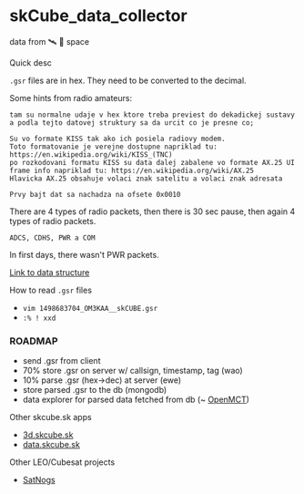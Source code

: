 # skCube_data_collector
data from 🛰 🌌 space

Quick desc

`.gsr` files are in hex.
They need to be converted to the decimal.

Some hints from radio amateurs:
```
tam su normalne udaje v hex ktore treba previest do dekadickej sustavy a podla tejto datovej struktury sa da urcit co je presne co;

Su vo formate KISS tak ako ich posiela radiovy modem.
Toto formatovanie je verejne dostupne napriklad tu: https://en.wikipedia.org/wiki/KISS_(TNC)
po rozkodovani formatu KISS su data dalej zabalene vo formate AX.25 UI frame info napriklad tu: https://en.wikipedia.org/wiki/AX.25
Hlavicka AX.25 obsahuje volaci znak satelitu a volaci znak adresata

Prvy bajt dat sa nachadza na ofsete 0x0010
```

There are 4 types of radio packets, then there is 30 sec pause, then again 4 types of radio packets.

`ADCS, CDHS, PWR a COM`

In first days, there wasn't PWR packets.

[Link to data structure](https://goo.gl/f6Tv99)

How to read `.gsr` files
* `vim 1498683704_OM3KAA__skCUBE.gsr`
* `:% ! xxd`

### ROADMAP
* send .gsr from client
* 70% store .gsr on server w/ callsign, timestamp, tag (wao)
* 10% parse .gsr (hex->dec) at server (ewe)
* store parsed .gsr to the db (mongodb)
* data explorer for parsed data fetched from db (~ [OpenMCT](https://nasa.github.io/openmct/))

Other skcube.sk apps
* [3d.skcube.sk](https://3d.skcube.sk/)
* [data.skcube.sk](https://data.skcube.sk/)

Other LEO/Cubesat projects
* [SatNogs](https://satnogs.org/)
